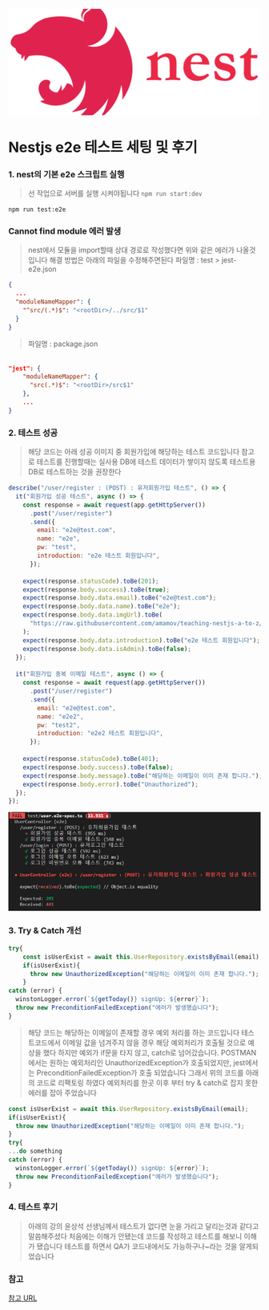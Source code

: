 ![](/study/assets/thumbnail_nestjs.png)

# Nestjs e2e 테스트 세팅 및 후기

### 1\. nest의 기본 e2e 스크립트 실행

> 선 작업으로 서버를 실행 시켜야됩니다 `npm run start:dev`

```markup
npm run test:e2e
```

### Cannot find module 에러 발생

> nest에서 모듈을 import할때 상대 경로로 작성했다면 위와 같은 에러가 나올것입니다
> 해결 방법은 아래의 파일을 수정해주면된다
> 파일명 : test > jest-e2e.json

```json
{
  ...
  "moduleNameMapper": {
    "^src/(.*)$": "<rootDir>/../src/$1"
  }
}
```

> 파일명 : package.json

```json

"jest": {
    "moduleNameMapper": {
      "src(.*)$": "<rootDir>/src$1"
    },
    ...
}
```

### 2\. 테스트 성공

> 해당 코드는 아래 성공 이미지 중 회원가입에 해당하는 테스트 코드입니다
> 참고로 테스트를 진행할때는 실사용 DB에 테스트 데이터가 쌓이지 않도록 테스트용 DB로 테스트하는 것을 권장한다

```js
describe("/user/register : (POST) : 유저회원가입 테스트", () => {
  it("회원가입 성공 테스트", async () => {
    const response = await request(app.getHttpServer())
      .post("/user/register")
      .send({
        email: "e2e@test.com",
        name: "e2e",
        pw: "test",
        introduction: "e2e 테스트 회원입니다",
      });

    expect(response.statusCode).toBe(201);
    expect(response.body.success).toBe(true);
    expect(response.body.data.email).toBe("e2e@test.com");
    expect(response.body.data.name).toBe("e2e");
    expect(response.body.data.imgUrl).toBe(
      "https://raw.githubusercontent.com/amamov/teaching-nestjs-a-to-z/main/images/1.jpeg"
    );
    expect(response.body.data.introduction).toBe("e2e 테스트 회원입니다");
    expect(response.body.data.isAdmin).toBe(false);
  });

  it("회원가입 중복 이메일 테스트", async () => {
    const response = await request(app.getHttpServer())
      .post("/user/register")
      .send({
        email: "e2e@test.com",
        name: "e2e2",
        pw: "test2",
        introduction: "e2e2 테스트 회원입니다",
      });

    expect(response.statusCode).toBe(401);
    expect(response.body.success).toBe(false);
    expect(response.body.message).toBe("해당하는 이메일이 이미 존재 합니다.");
    expect(response.body.error).toBe("Unauthorized");
  });
});
```

![](/study/assets/content_nestjs_test_jest.png)

### 3\. Try & Catch 개선

```js
try{
    const isUserExist = await this.UserRepository.existsByEmail(email);
    if(isUserExist){
      throw new UnauthorizedException("해당하는 이메일이 이미 존재 합니다.");
    }
catch (error) {
  winstonLogger.error(`${getToday()} signUp: ${error}`);
  throw new PreconditionFailedException("에러가 발생했습니다");
}
```

> 해당 코드는 해당하는 이메일이 존재할 경우 예외 처리를 하는 코드입니다
> 테스트코드에서 이메일 값을 넘겨주지 않을 경우 해당 예외처리가 호출될 것으로 예상을 했다 하지만 예외가 if문을 타지 않고, catch로 넘어갔습니다.
> POSTMAN에서는 원하는 예외처리인 UnauthorizedException가 호출되었지만, jest에서는 PreconditionFailedException가 호출 되었습니다 그래서 위의 코드를 아래의 코드로 리팩토링 하였다 예외처리를 한곳 이후 부터 try & catch로 잡지 못한 에러를 잡아 주었습니다

```js
const isUserExist = await this.UserRepository.existsByEmail(email);
if(isUserExist){
  throw new UnauthorizedException("해당하는 이메일이 이미 존재 합니다.");
}
try{
...do something
catch (error) {
  winstonLogger.error(`${getToday()} signUp: ${error}`);
  throw new PreconditionFailedException("에러가 발생했습니다");
}
```

### 4\. 테스트 후기

> 아래의 강의 윤상석 선생님께서 테스트가 없다면 눈을 가리고 달리는것과 같다고 말씀해주셨다 처음에는 이해가 안됐는데 코드를 작성하고 테스트를 해보니 이해가 됐습니다
> 테스트를 하면서 QA가 코드내에서도 가능하구나\~라는 것을 알게되었습니다

### 참고

[참고 URL](https://www.inflearn.com/course/%ED%83%84%ED%83%84%ED%95%9C-%EB%B0%B1%EC%97%94%EB%93%9C-%EB%84%A4%EC%8A%A4%ED%8A%B8)
